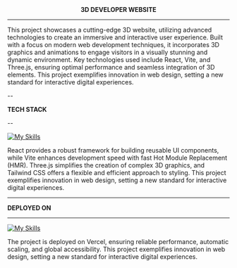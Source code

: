 <div align="center">
    <strong>3D DEVELOPER WEBSITE</strong>
</div>

---

This project showcases a cutting-edge 3D website, utilizing advanced technologies to create an immersive and interactive user experience. Built with a focus on modern web development techniques, it incorporates 3D graphics and animations to engage visitors in a visually stunning and dynamic environment. Key technologies used include React, Vite, and Three.js, ensuring optimal performance and seamless integration of 3D elements. This project exemplifies innovation in web design, setting a new standard for interactive digital experiences.

--

<div align="left">
    <strong>TECH STACK</strong>
</div>

--

[![My Skills](https://skillicons.dev/icons?i=react,vite,threejs,tailwind)](https://skillicons.dev)

React provides a robust framework for building reusable UI components, while Vite enhances development speed with fast Hot Module Replacement (HMR). Three.js simplifies the creation of complex 3D graphics, and Tailwind CSS offers a flexible and efficient approach to styling. This project exemplifies innovation in web design, setting a new standard for interactive digital experiences.

---

<div align="left">
    <strong>DEPLOYED ON</strong>
</div>

---

[![My Skills](https://skillicons.dev/icons?i=vercel)](https://skillicons.dev)

The project is deployed on Vercel, ensuring reliable performance, automatic scaling, and global accessibility. This project exemplifies innovation in web design, setting a new standard for interactive digital experiences.